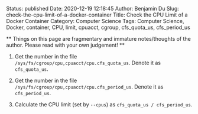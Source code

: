 Status: published
Date: 2020-12-19 12:18:45
Author: Benjamin Du
Slug: check-the-cpu-limit-of-a-docker-container
Title: Check the CPU Limit of a Docker Container
Category: Computer Science
Tags: Computer Science, Docker, container, CPU, limit, cpuacct, cgroup, cfs_quota_us, cfs_period_us

**
Things on this page are fragmentary and immature notes/thoughts of the author.
Please read with your own judgement!
**


1. Get the number in the file `/sys/fs/cgroup/cpu,cpuacct/cpu.cfs_quota_us`.
    Denote it as `cfs_quota_us`.

2. Get the number in the file `/sys/fs/cgroup/cpu,cpuacct/cpu.cfs_period_us`.
    Denote it as `cfs_period_us`.

3. Calculate the CPU limit (set by `--cpus`) as `cfs_quota_us / cfs_period_us`.